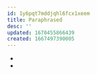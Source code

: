 ```yaml
---
id: 1y6pqt7mddjqhl6fcx1xeem
title: Paraphrased
desc: ''
updated: 1670455866439
created: 1667497390005
---
```


- 
- 